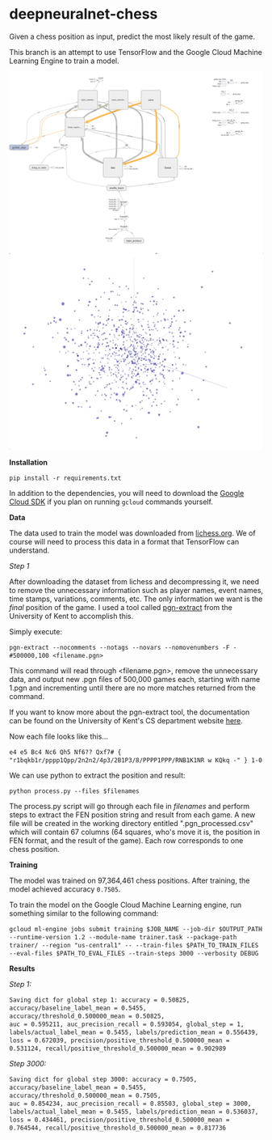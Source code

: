 # deepneuralnet-chess
Given a chess position as input, predict the most likely result of the game.

This branch is an attempt to use TensorFlow and the Google Cloud Machine Learning Engine to train a model.

![](graph.png)
![](projector.gif)

**Installation**

```
pip install -r requirements.txt
```

In addition to the dependencies, you will need to download the [Google Cloud SDK](https://cloud.google.com/sdk/) if you plan on running ` gcloud ` commands yourself.

**Data**

The data used to train the model was downloaded from [lichess.org](https://database.lichess.org/). We of course will need to process this data in a format that TensorFlow can understand.

*Step 1*

After downloading the dataset from lichess and decompressing it, we need to remove the unnecessary information such as player names, event names, time stamps, variations, comments, etc. The only information we want is the *final* position of the game. I used a tool called [pgn-extract](https://www.cs.kent.ac.uk/people/staff/djb/pgn-extract/) from the University of Kent to accomplish this.

Simply execute:

```
pgn-extract --nocomments --notags --novars --nomovenumbers -F -#500000,100 <filename.pgn>
```

This command will read through <filename.pgn>, remove the unnecessary data, and output new .pgn files of 500,000 games each, starting with name 1.pgn and incrementing until there are no more matches returned from the command.

If you want to know more about the pgn-extract tool, the documentation can be found on the University of Kent's CS department website [here](https://www.cs.kent.ac.uk/people/staff/djb/pgn-extract/help.html).

Now each file looks like this...

```
e4 e5 Bc4 Nc6 Qh5 Nf6?? Qxf7# { "r1bqkb1r/pppp1Qpp/2n2n2/4p3/2B1P3/8/PPPP1PPP/RNB1K1NR w KQkq -" } 1-0
```

We can use python to extract the position and result:

```
python process.py --files $filenames
```

The process.py script will go through each file in *filenames* and perform steps to extract the FEN position string and result from each game. A new file will be created in the working directory entitled "<filename>.pgn_processed.csv" which will contain 67 columns (64 squares, who's move it is, the position in FEN format, and the result of the game). Each row corresponds to one chess position.


**Training**

The model was trained on 97,364,461 chess positions. After training, the model achieved accuracy ` 0.7505 `.

To train the model on the Google Cloud Machine Learning engine, run something similar to the following command:

```
gcloud ml-engine jobs submit training $JOB_NAME --job-dir $OUTPUT_PATH --runtime-version 1.2 --module-name trainer.task --package-path trainer/ --region "us-central1" -- --train-files $PATH_TO_TRAIN_FILES --eval-files $PATH_TO_EVAL_FILES --train-steps 3000 --verbosity DEBUG
```

**Results**

*Step 1:*

```
Saving dict for global step 1: accuracy = 0.50825,
accuracy/baseline_label_mean = 0.5455, accuracy/threshold_0.500000_mean = 0.50825,
auc = 0.595211, auc_precision_recall = 0.593054, global_step = 1,
labels/actual_label_mean = 0.5455, labels/prediction_mean = 0.556439, loss = 0.672039, precision/positive_threshold_0.500000_mean = 0.531124, recall/positive_threshold_0.500000_mean = 0.902989
```

*Step 3000:*

```
Saving dict for global step 3000: accuracy = 0.7505,
accuracy/baseline_label_mean = 0.5455, accuracy/threshold_0.500000_mean = 0.7505,
auc = 0.854234, auc_precision_recall = 0.85503, global_step = 3000,
labels/actual_label_mean = 0.5455, labels/prediction_mean = 0.536037, loss = 0.434461, precision/positive_threshold_0.500000_mean = 0.764544, recall/positive_threshold_0.500000_mean = 0.817736
```
